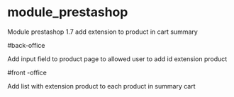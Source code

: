 # module_prestashop
Module prestashop 1.7 add extension to product in cart summary 


#back-office 

Add input field to product page to allowed user to add id extension product 

#front -office 

Add list with extension product to each product in summary cart  
